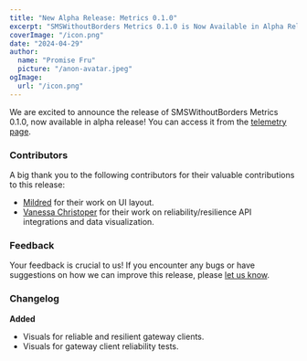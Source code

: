 ```yaml
---
title: "New Alpha Release: Metrics 0.1.0"
excerpt: "SMSWithoutBorders Metrics 0.1.0 is Now Available in Alpha Release!"
coverImage: "/icon.png"
date: "2024-04-29"
author:
  name: "Promise Fru"
  picture: "/anon-avatar.jpeg"
ogImage:
  url: "/icon.png"
---
```


We are excited to announce the release of SMSWithoutBorders Metrics 0.1.0, now available in alpha release! You can access it from the [telemetry page](https://telemetry.smswithoutborders.com).

### **Contributors**

A big thank you to the following contributors for their valuable contributions to this release:

- [Mildred](https://github.com/mildrette) for their work on UI layout.
- [Vanessa Christoper](https://github.com/Vanessa-Kris) for their work on reliability/resilience API integrations and data visualization.

### **Feedback**

Your feedback is crucial to us! If you encounter any bugs or have suggestions on how we can improve this release, please [let us know](mailto:support@smswithoutborders.com).

### **Changelog**

**Added**

- Visuals for reliable and resilient gateway clients.
- Visuals for gateway client reliability tests.
